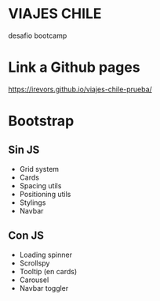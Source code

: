 # VIAJES CHILE
desafio bootcamp

# Link a Github pages
https://irevors.github.io/viajes-chile-prueba/

# Bootstrap
## Sin JS
- Grid system
- Cards
- Spacing utils
- Positioning utils
- Stylings
- Navbar

## Con JS
- Loading spinner
- Scrollspy
- Tooltip (en cards)
- Carousel
- Navbar toggler




